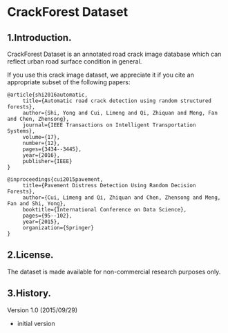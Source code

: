 
# CrackForest Dataset   

## 1.Introduction.

CrackForest Dataset is an annotated road crack image database which can reflect urban road surface condition in general.

If you use this crack image dataset, we appreciate it if you cite an appropriate subset of the following papers:

```
@article{shi2016automatic,
     title={Automatic road crack detection using random structured forests},
     author={Shi, Yong and Cui, Limeng and Qi, Zhiquan and Meng, Fan and Chen, Zhensong},
     journal={IEEE Transactions on Intelligent Transportation Systems},
     volume={17},
     number={12},
     pages={3434--3445},
     year={2016},
     publisher={IEEE}
}
```
```
@inproceedings{cui2015pavement,
     title={Pavement Distress Detection Using Random Decision Forests},
     author={Cui, Limeng and Qi, Zhiquan and Chen, Zhensong and Meng, Fan and Shi, Yong},
     booktitle={International Conference on Data Science},
     pages={95--102},
     year={2015},
     organization={Springer}
}
```

## 2.License.

The dataset is made available for non-commercial research purposes only.



## 3.History.

Version 1.0 (2015/09/29)
 - initial version


